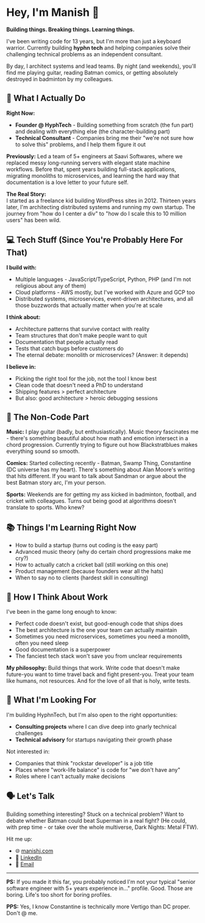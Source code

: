 # Hey, I'm Manish 👋

**Building things. Breaking things. Learning things.**

I've been writing code for 13 years, but I'm more than just a keyboard warrior. Currently building **hyphn tech** and helping companies solve their challenging technical problems as an independent consultant. 

By day, I architect systems and lead teams. By night (and weekends), you'll find me playing guitar, reading Batman comics, or getting absolutely destroyed in badminton by my colleagues.

## 🚀 What I Actually Do

**Right Now:**
- **Founder @ HyphTech** - Building something from scratch (the fun part) and dealing with everything else (the character-building part)
- **Technical Consultant** - Companies bring me their "we're not sure how to solve this" problems, and I help them figure it out

**Previously:**
Led a team of 5+ engineers at Saavi Softwares, where we replaced messy long-running servers with elegant state machine workflows. Before that, spent years building full-stack applications, migrating monoliths to microservices, and learning the hard way that documentation is a love letter to your future self.

**The Real Story:**  
I started as a freelance kid building WordPress sites in 2012. Thirteen years later, I'm architecting distributed systems and running my own startup. The journey from "how do I center a div" to "how do I scale this to 10 million users" has been wild.

## 💻 Tech Stuff (Since You're Probably Here For That)

**I build with:**
- Multiple languages - JavaScript/TypeScript, Python, PHP (and I'm not religious about any of them)
- Cloud platforms - AWS mostly, but I've worked with Azure and GCP too
- Distributed systems, microservices, event-driven architectures, and all those buzzwords that actually matter when you're at scale

**I think about:**
- Architecture patterns that survive contact with reality
- Team structures that don't make people want to quit
- Documentation that people actually read
- Tests that catch bugs before customers do
- The eternal debate: monolith or microservices? (Answer: it depends)

**I believe in:**
- Picking the right tool for the job, not the tool I know best
- Clean code that doesn't need a PhD to understand
- Shipping features > perfect architecture
- But also: good architecture > heroic debugging sessions

## 🎵 The Non-Code Part

**Music:** I play guitar (badly, but enthusiastically). Music theory fascinates me - there's something beautiful about how math and emotion intersect in a chord progression. Currently trying to figure out how Blackstratblues makes everything sound so smooth.

**Comics:** Started collecting recently - Batman, Swamp Thing, Constantine (DC universe has my heart). There's something about Alan Moore's writing that hits different. If you want to talk about Sandman or argue about the best Batman story arc, I'm your person.

**Sports:** Weekends are for getting my ass kicked in badminton, football, and cricket with colleagues. Turns out being good at algorithms doesn't translate to sports. Who knew?

## 📚 Things I'm Learning Right Now

- How to build a startup (turns out coding is the easy part)
- Advanced music theory (why do certain chord progressions make me cry?)
- How to actually catch a cricket ball (still working on this one)
- Product management (because founders wear all the hats)
- When to say no to clients (hardest skill in consulting)

## 💭 How I Think About Work

I've been in the game long enough to know:
- Perfect code doesn't exist, but good-enough code that ships does
- The best architecture is the one your team can actually maintain
- Sometimes you need microservices, sometimes you need a monolith, often you need sleep
- Good documentation is a superpower
- The fanciest tech stack won't save you from unclear requirements

**My philosophy:** Build things that work. Write code that doesn't make future-you want to time travel back and fight present-you. Treat your team like humans, not resources. And for the love of all that is holy, write tests.

## 🎯 What I'm Looking For

I'm building HyphnTech, but I'm also open to the right opportunities:

- **Consulting projects** where I can dive deep into gnarly technical challenges
- **Technical advisory** for startups navigating their growth phase

Not interested in:
- Companies that think "rockstar developer" is a job title
- Places where "work-life balance" is code for "we don't have any"
- Roles where I can't actually make decisions

## 🗣️ Let's Talk

Building something interesting? Stuck on a technical problem? Want to debate whether Batman could beat Superman in a real fight? (He could, with prep time - or take over the whole multiverse, Dark Nights: Metal FTW).

Hit me up:
- 🌐 [manishj.com](https://manishj.com)
- 💼 [LinkedIn](https://www.linkedin.com/in/jadhav-manish/)
- 📧 [Email](hello@manishj.com)

---

**PS:** If you made it this far, you probably noticed I'm not your typical "senior software engineer with 5+ years experience in..." profile. Good. Those are boring. Life's too short for boring profiles.

**PPS:** Yes, I know Constantine is technically more Vertigo than DC proper. Don't @ me.
